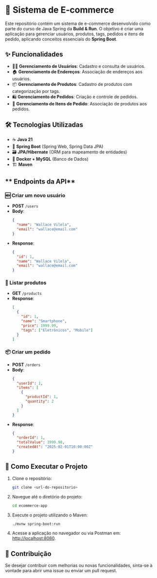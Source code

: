 # **🛒 Sistema de E-commerce**

Este repositório contém um sistema de e-commerce desenvolvido como parte do curso de Java Spring da **Build & Run**. O objetivo é criar uma aplicação para gerenciar usuários, produtos, tags, pedidos e itens de pedido, aplicando conceitos essenciais do **Spring Boot**.

## **✨ Funcionalidades**
- 🧑‍💼 **Gerenciamento de Usuários**: Cadastro e consulta de usuários.
- 🏠 **Gerenciamento de Endereços**: Associação de endereços aos usuários.
- 📦 **Gerenciamento de Produtos**: Cadastro de produtos com categorização por tags.
- 🛍️ **Gerenciamento de Pedidos**: Criação e controle de pedidos.
- 📑 **Gerenciamento de Itens de Pedido**: Associação de produtos aos pedidos.

## **🛠️ Tecnologias Utilizadas**
- ☕ **Java 21**
- 🚀 **Spring Boot** (Spring Web, Spring Data JPA)
- 🗃️ **JPA/Hibernate** (ORM para mapeamento de entidades)
- 🐳 **Docker + MySQL** (Banco de Dados)
- 🏗️ **Maven**

## ** Endpoints da API**

### **🆕 Criar um novo usuário**
- **POST** `/users`
- **Body**:
  ```json
  {
    "name": "Wallace Vilela",
    "email": "wallace@email.com"
  }
  ```
- **Response**:
  ```json
  {
    "id": 1,
    "name": "Wallace Vilela",
    "email": "wallace@email.com"
  }
  ```

### **📜 Listar produtos**
- **GET** `/products`
- **Response**:
  ```json
  [
    {
      "id": 1,
      "name": "Smartphone",
      "price": 1999.99,
      "tags": ["Eletrônicos", "Mobile"]
    }
  ]
  ```

### **📦 Criar um pedido**
- **POST** `/orders`
- **Body**:
  ```json
  {
    "userId": 1,
    "items": [
      {
        "productId": 1,
        "quantity": 2
      }
    ]
  }
  ```
- **Response**:
  ```json
  {
    "orderId": 1,
    "totalValue": 3999.98,
    "createdAt": "2025-02-01T10:00:00Z"
  }
  ```

## **🚀 Como Executar o Projeto**

1. Clone o repositório:
   ```bash
   git clone <url-do-repositorio>
   ```
2. Navegue até o diretório do projeto:
   ```bash
   cd ecommerce-app
   ```
3. Execute o projeto utilizando o Maven:
   ```bash
   ./mvnw spring-boot:run
   ```
4. Acesse a aplicação no navegador ou via Postman em: [http://localhost:8080](http://localhost:8080).

## **🤝 Contribuição**
Se desejar contribuir com melhorias ou novas funcionalidades, sinta-se à vontade para abrir uma issue ou enviar um pull request.

